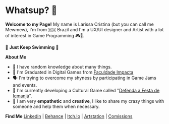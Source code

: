 # Whatsup? 👋

**Welcome to my Page!**
My name is Larissa Cristina (but you can call me Mewmew), I'm from 🇧🇷 Brazil and I'm a UX/UI designer and Artist  with a lot of interest in Game Programming 🎮👾.

🧠 **Just Keep Swimming** 🐠

**About Me**
 - 🤪 I have random knowledge about many things.
 - 👾 I'm Graduated in Digital Games from [Faculdade Impacta](https://www.impacta.edu.br/graduacoes/jogos-digitais)
 - 🗣️ I'm trying to overcome my shyness by participating in Game Jams and events.
 - 🌊 I'm currently developing a Cultural Game called "[Defenda a Festa de Iemanjá](https://linktr.ee/LulaMakeGame)".
 - 💬 I am very **empathetic** and **creative**, I like to share my crazy things with someone and help them when necessary.
 
**Find Me**
[Linkedin](https://www.linkedin.com/in/mewmewdevart/) | [Behance](https://www.behance.net/MewmewDevArt) | [Itch.Io](https://mewmewdevart.itch.io/) | [Artstation](https://mewmewdevart.artstation.com/) | [Comissions](https://www.vintepila.com.br/user-profile/NDk0NTkzMjY4OTc=/)

